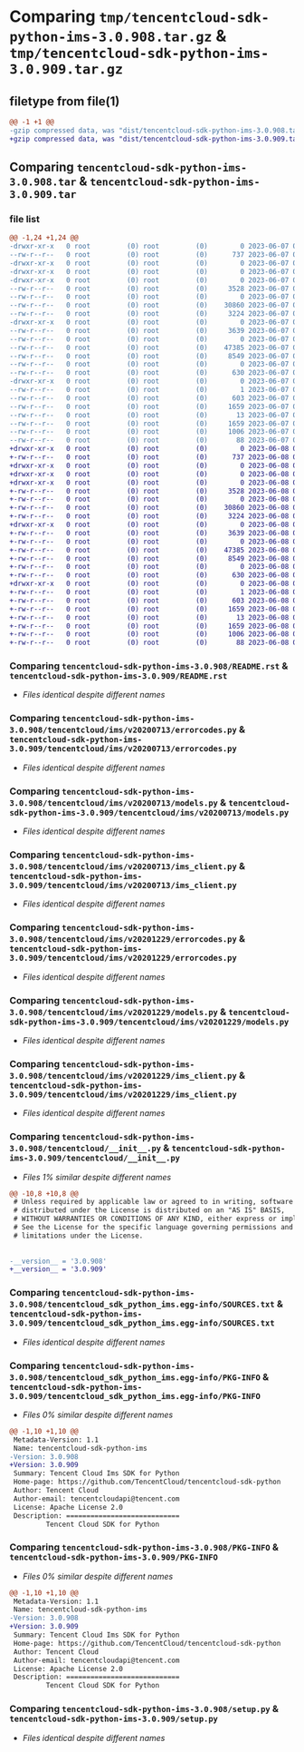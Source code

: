 # Comparing `tmp/tencentcloud-sdk-python-ims-3.0.908.tar.gz` & `tmp/tencentcloud-sdk-python-ims-3.0.909.tar.gz`

## filetype from file(1)

```diff
@@ -1 +1 @@
-gzip compressed data, was "dist/tencentcloud-sdk-python-ims-3.0.908.tar", last modified: Wed Jun  7 00:26:26 2023, max compression
+gzip compressed data, was "dist/tencentcloud-sdk-python-ims-3.0.909.tar", last modified: Thu Jun  8 00:27:13 2023, max compression
```

## Comparing `tencentcloud-sdk-python-ims-3.0.908.tar` & `tencentcloud-sdk-python-ims-3.0.909.tar`

### file list

```diff
@@ -1,24 +1,24 @@
-drwxr-xr-x   0 root         (0) root         (0)        0 2023-06-07 00:26:26.000000 tencentcloud-sdk-python-ims-3.0.908/
--rw-r--r--   0 root         (0) root         (0)      737 2023-06-07 00:26:26.000000 tencentcloud-sdk-python-ims-3.0.908/README.rst
-drwxr-xr-x   0 root         (0) root         (0)        0 2023-06-07 00:26:26.000000 tencentcloud-sdk-python-ims-3.0.908/tencentcloud/
-drwxr-xr-x   0 root         (0) root         (0)        0 2023-06-07 00:26:26.000000 tencentcloud-sdk-python-ims-3.0.908/tencentcloud/ims/
-drwxr-xr-x   0 root         (0) root         (0)        0 2023-06-07 00:26:26.000000 tencentcloud-sdk-python-ims-3.0.908/tencentcloud/ims/v20200713/
--rw-r--r--   0 root         (0) root         (0)     3528 2023-06-07 00:26:26.000000 tencentcloud-sdk-python-ims-3.0.908/tencentcloud/ims/v20200713/errorcodes.py
--rw-r--r--   0 root         (0) root         (0)        0 2023-06-07 00:26:26.000000 tencentcloud-sdk-python-ims-3.0.908/tencentcloud/ims/v20200713/__init__.py
--rw-r--r--   0 root         (0) root         (0)    30860 2023-06-07 00:26:26.000000 tencentcloud-sdk-python-ims-3.0.908/tencentcloud/ims/v20200713/models.py
--rw-r--r--   0 root         (0) root         (0)     3224 2023-06-07 00:26:26.000000 tencentcloud-sdk-python-ims-3.0.908/tencentcloud/ims/v20200713/ims_client.py
-drwxr-xr-x   0 root         (0) root         (0)        0 2023-06-07 00:26:26.000000 tencentcloud-sdk-python-ims-3.0.908/tencentcloud/ims/v20201229/
--rw-r--r--   0 root         (0) root         (0)     3639 2023-06-07 00:26:26.000000 tencentcloud-sdk-python-ims-3.0.908/tencentcloud/ims/v20201229/errorcodes.py
--rw-r--r--   0 root         (0) root         (0)        0 2023-06-07 00:26:26.000000 tencentcloud-sdk-python-ims-3.0.908/tencentcloud/ims/v20201229/__init__.py
--rw-r--r--   0 root         (0) root         (0)    47385 2023-06-07 00:26:26.000000 tencentcloud-sdk-python-ims-3.0.908/tencentcloud/ims/v20201229/models.py
--rw-r--r--   0 root         (0) root         (0)     8549 2023-06-07 00:26:26.000000 tencentcloud-sdk-python-ims-3.0.908/tencentcloud/ims/v20201229/ims_client.py
--rw-r--r--   0 root         (0) root         (0)        0 2023-06-07 00:26:26.000000 tencentcloud-sdk-python-ims-3.0.908/tencentcloud/ims/__init__.py
--rw-r--r--   0 root         (0) root         (0)      630 2023-06-07 00:26:26.000000 tencentcloud-sdk-python-ims-3.0.908/tencentcloud/__init__.py
-drwxr-xr-x   0 root         (0) root         (0)        0 2023-06-07 00:26:26.000000 tencentcloud-sdk-python-ims-3.0.908/tencentcloud_sdk_python_ims.egg-info/
--rw-r--r--   0 root         (0) root         (0)        1 2023-06-07 00:26:26.000000 tencentcloud-sdk-python-ims-3.0.908/tencentcloud_sdk_python_ims.egg-info/dependency_links.txt
--rw-r--r--   0 root         (0) root         (0)      603 2023-06-07 00:26:26.000000 tencentcloud-sdk-python-ims-3.0.908/tencentcloud_sdk_python_ims.egg-info/SOURCES.txt
--rw-r--r--   0 root         (0) root         (0)     1659 2023-06-07 00:26:26.000000 tencentcloud-sdk-python-ims-3.0.908/tencentcloud_sdk_python_ims.egg-info/PKG-INFO
--rw-r--r--   0 root         (0) root         (0)       13 2023-06-07 00:26:26.000000 tencentcloud-sdk-python-ims-3.0.908/tencentcloud_sdk_python_ims.egg-info/top_level.txt
--rw-r--r--   0 root         (0) root         (0)     1659 2023-06-07 00:26:26.000000 tencentcloud-sdk-python-ims-3.0.908/PKG-INFO
--rw-r--r--   0 root         (0) root         (0)     1006 2023-06-07 00:26:26.000000 tencentcloud-sdk-python-ims-3.0.908/setup.py
--rw-r--r--   0 root         (0) root         (0)       88 2023-06-07 00:26:26.000000 tencentcloud-sdk-python-ims-3.0.908/setup.cfg
+drwxr-xr-x   0 root         (0) root         (0)        0 2023-06-08 00:27:13.000000 tencentcloud-sdk-python-ims-3.0.909/
+-rw-r--r--   0 root         (0) root         (0)      737 2023-06-08 00:27:13.000000 tencentcloud-sdk-python-ims-3.0.909/README.rst
+drwxr-xr-x   0 root         (0) root         (0)        0 2023-06-08 00:27:13.000000 tencentcloud-sdk-python-ims-3.0.909/tencentcloud/
+drwxr-xr-x   0 root         (0) root         (0)        0 2023-06-08 00:27:13.000000 tencentcloud-sdk-python-ims-3.0.909/tencentcloud/ims/
+drwxr-xr-x   0 root         (0) root         (0)        0 2023-06-08 00:27:13.000000 tencentcloud-sdk-python-ims-3.0.909/tencentcloud/ims/v20200713/
+-rw-r--r--   0 root         (0) root         (0)     3528 2023-06-08 00:27:13.000000 tencentcloud-sdk-python-ims-3.0.909/tencentcloud/ims/v20200713/errorcodes.py
+-rw-r--r--   0 root         (0) root         (0)        0 2023-06-08 00:27:13.000000 tencentcloud-sdk-python-ims-3.0.909/tencentcloud/ims/v20200713/__init__.py
+-rw-r--r--   0 root         (0) root         (0)    30860 2023-06-08 00:27:13.000000 tencentcloud-sdk-python-ims-3.0.909/tencentcloud/ims/v20200713/models.py
+-rw-r--r--   0 root         (0) root         (0)     3224 2023-06-08 00:27:13.000000 tencentcloud-sdk-python-ims-3.0.909/tencentcloud/ims/v20200713/ims_client.py
+drwxr-xr-x   0 root         (0) root         (0)        0 2023-06-08 00:27:13.000000 tencentcloud-sdk-python-ims-3.0.909/tencentcloud/ims/v20201229/
+-rw-r--r--   0 root         (0) root         (0)     3639 2023-06-08 00:27:13.000000 tencentcloud-sdk-python-ims-3.0.909/tencentcloud/ims/v20201229/errorcodes.py
+-rw-r--r--   0 root         (0) root         (0)        0 2023-06-08 00:27:13.000000 tencentcloud-sdk-python-ims-3.0.909/tencentcloud/ims/v20201229/__init__.py
+-rw-r--r--   0 root         (0) root         (0)    47385 2023-06-08 00:27:13.000000 tencentcloud-sdk-python-ims-3.0.909/tencentcloud/ims/v20201229/models.py
+-rw-r--r--   0 root         (0) root         (0)     8549 2023-06-08 00:27:13.000000 tencentcloud-sdk-python-ims-3.0.909/tencentcloud/ims/v20201229/ims_client.py
+-rw-r--r--   0 root         (0) root         (0)        0 2023-06-08 00:27:13.000000 tencentcloud-sdk-python-ims-3.0.909/tencentcloud/ims/__init__.py
+-rw-r--r--   0 root         (0) root         (0)      630 2023-06-08 00:27:13.000000 tencentcloud-sdk-python-ims-3.0.909/tencentcloud/__init__.py
+drwxr-xr-x   0 root         (0) root         (0)        0 2023-06-08 00:27:13.000000 tencentcloud-sdk-python-ims-3.0.909/tencentcloud_sdk_python_ims.egg-info/
+-rw-r--r--   0 root         (0) root         (0)        1 2023-06-08 00:27:13.000000 tencentcloud-sdk-python-ims-3.0.909/tencentcloud_sdk_python_ims.egg-info/dependency_links.txt
+-rw-r--r--   0 root         (0) root         (0)      603 2023-06-08 00:27:13.000000 tencentcloud-sdk-python-ims-3.0.909/tencentcloud_sdk_python_ims.egg-info/SOURCES.txt
+-rw-r--r--   0 root         (0) root         (0)     1659 2023-06-08 00:27:13.000000 tencentcloud-sdk-python-ims-3.0.909/tencentcloud_sdk_python_ims.egg-info/PKG-INFO
+-rw-r--r--   0 root         (0) root         (0)       13 2023-06-08 00:27:13.000000 tencentcloud-sdk-python-ims-3.0.909/tencentcloud_sdk_python_ims.egg-info/top_level.txt
+-rw-r--r--   0 root         (0) root         (0)     1659 2023-06-08 00:27:13.000000 tencentcloud-sdk-python-ims-3.0.909/PKG-INFO
+-rw-r--r--   0 root         (0) root         (0)     1006 2023-06-08 00:27:13.000000 tencentcloud-sdk-python-ims-3.0.909/setup.py
+-rw-r--r--   0 root         (0) root         (0)       88 2023-06-08 00:27:13.000000 tencentcloud-sdk-python-ims-3.0.909/setup.cfg
```

### Comparing `tencentcloud-sdk-python-ims-3.0.908/README.rst` & `tencentcloud-sdk-python-ims-3.0.909/README.rst`

 * *Files identical despite different names*

### Comparing `tencentcloud-sdk-python-ims-3.0.908/tencentcloud/ims/v20200713/errorcodes.py` & `tencentcloud-sdk-python-ims-3.0.909/tencentcloud/ims/v20200713/errorcodes.py`

 * *Files identical despite different names*

### Comparing `tencentcloud-sdk-python-ims-3.0.908/tencentcloud/ims/v20200713/models.py` & `tencentcloud-sdk-python-ims-3.0.909/tencentcloud/ims/v20200713/models.py`

 * *Files identical despite different names*

### Comparing `tencentcloud-sdk-python-ims-3.0.908/tencentcloud/ims/v20200713/ims_client.py` & `tencentcloud-sdk-python-ims-3.0.909/tencentcloud/ims/v20200713/ims_client.py`

 * *Files identical despite different names*

### Comparing `tencentcloud-sdk-python-ims-3.0.908/tencentcloud/ims/v20201229/errorcodes.py` & `tencentcloud-sdk-python-ims-3.0.909/tencentcloud/ims/v20201229/errorcodes.py`

 * *Files identical despite different names*

### Comparing `tencentcloud-sdk-python-ims-3.0.908/tencentcloud/ims/v20201229/models.py` & `tencentcloud-sdk-python-ims-3.0.909/tencentcloud/ims/v20201229/models.py`

 * *Files identical despite different names*

### Comparing `tencentcloud-sdk-python-ims-3.0.908/tencentcloud/ims/v20201229/ims_client.py` & `tencentcloud-sdk-python-ims-3.0.909/tencentcloud/ims/v20201229/ims_client.py`

 * *Files identical despite different names*

### Comparing `tencentcloud-sdk-python-ims-3.0.908/tencentcloud/__init__.py` & `tencentcloud-sdk-python-ims-3.0.909/tencentcloud/__init__.py`

 * *Files 1% similar despite different names*

```diff
@@ -10,8 +10,8 @@
 # Unless required by applicable law or agreed to in writing, software
 # distributed under the License is distributed on an "AS IS" BASIS,
 # WITHOUT WARRANTIES OR CONDITIONS OF ANY KIND, either express or implied.
 # See the License for the specific language governing permissions and
 # limitations under the License.
 
 
-__version__ = '3.0.908'
+__version__ = '3.0.909'
```

### Comparing `tencentcloud-sdk-python-ims-3.0.908/tencentcloud_sdk_python_ims.egg-info/SOURCES.txt` & `tencentcloud-sdk-python-ims-3.0.909/tencentcloud_sdk_python_ims.egg-info/SOURCES.txt`

 * *Files identical despite different names*

### Comparing `tencentcloud-sdk-python-ims-3.0.908/tencentcloud_sdk_python_ims.egg-info/PKG-INFO` & `tencentcloud-sdk-python-ims-3.0.909/tencentcloud_sdk_python_ims.egg-info/PKG-INFO`

 * *Files 0% similar despite different names*

```diff
@@ -1,10 +1,10 @@
 Metadata-Version: 1.1
 Name: tencentcloud-sdk-python-ims
-Version: 3.0.908
+Version: 3.0.909
 Summary: Tencent Cloud Ims SDK for Python
 Home-page: https://github.com/TencentCloud/tencentcloud-sdk-python
 Author: Tencent Cloud
 Author-email: tencentcloudapi@tencent.com
 License: Apache License 2.0
 Description: ============================
         Tencent Cloud SDK for Python
```

### Comparing `tencentcloud-sdk-python-ims-3.0.908/PKG-INFO` & `tencentcloud-sdk-python-ims-3.0.909/PKG-INFO`

 * *Files 0% similar despite different names*

```diff
@@ -1,10 +1,10 @@
 Metadata-Version: 1.1
 Name: tencentcloud-sdk-python-ims
-Version: 3.0.908
+Version: 3.0.909
 Summary: Tencent Cloud Ims SDK for Python
 Home-page: https://github.com/TencentCloud/tencentcloud-sdk-python
 Author: Tencent Cloud
 Author-email: tencentcloudapi@tencent.com
 License: Apache License 2.0
 Description: ============================
         Tencent Cloud SDK for Python
```

### Comparing `tencentcloud-sdk-python-ims-3.0.908/setup.py` & `tencentcloud-sdk-python-ims-3.0.909/setup.py`

 * *Files identical despite different names*

